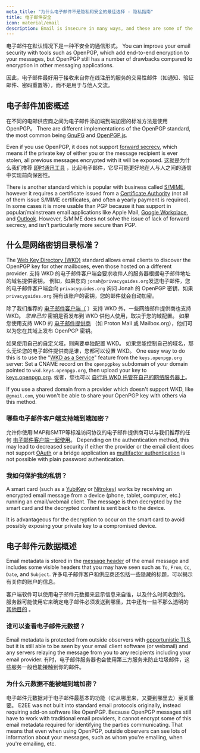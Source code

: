 ```yaml
---
meta_title: "为什么电子邮件不是隐私和安全的最佳选择 - 隐私指南"
title: 电子邮件安全
icon: material/email
description: Email is insecure in many ways, and these are some of the reasons it isn't our top choice for secure communications.
---
```


电子邮件在默认情况下是一种不安全的通信形式。 You can improve your email security with tools such as OpenPGP, which add end-to-end encryption to your messages, but OpenPGP still has a number of drawbacks compared to encryption in other messaging applications.

因此，电子邮件最好用于接收来自你在线注册的服务的交易性邮件（如通知、验证邮件、密码重置等），而不是用于与他人交流。

## 电子邮件加密概述

在不同的电邮供应商之间为电子邮件添加端到端加密的标准方法是使用OpenPGP。 There are different implementations of the OpenPGP standard, the most common being [GnuPG](../encryption.md#gnu-privacy-guard) and [OpenPGP.js](https://openpgpjs.org).

Even if you use OpenPGP, it does not support [forward secrecy](https://en.wikipedia.org/wiki/Forward_secrecy), which means if the private key of either you or the message recipient is ever stolen, all previous messages encrypted with it will be exposed. 这就是为什么我们推荐 [即时通讯工具](../real-time-communication.md) ，比起电子邮件，它尽可能更好地在人与人之间的通信中实现前向保密性。

There is another standard which is popular with business called [S/MIME](https://en.wikipedia.org/wiki/S/MIME), however it requires a certificate issued from a [Certificate Authority](https://en.wikipedia.org/wiki/Certificate_authority) (not all of them issue S/MIME certificates, and often a yearly payment is required). In some cases it is more usable than PGP because it has support in popular/mainstream email applications like Apple Mail, [Google Workplace](https://support.google.com/a/topic/9061730), and [Outlook](https://support.office.com/article/encrypt-messages-by-using-s-mime-in-outlook-on-the-web-878c79fc-7088-4b39-966f-14512658f480). However, S/MIME does not solve the issue of lack of forward secrecy, and isn't particularly more secure than PGP.

## 什么是网络密钥目录标准？

The [Web Key Directory (WKD)](https://wiki.gnupg.org/WKD) standard allows email clients to discover the OpenPGP key for other mailboxes, even those hosted on a different provider. 支持 WKD 的电子邮件客户端会要求收件人的服务器根据电子邮件地址的域名提供密钥。 例如，如果您向 `jonah@privacyguides.org`发送电子邮件，您的电子邮件客户端会向 `privacyguides.org` 询问 Jonah 的 OpenPGP 密钥，如果 `privacyguides.org` 拥有该账户的密钥，您的邮件就会自动加密。

除了我们推荐的 [电子邮件客户端（](../email-clients.md) ）支持 WKD 外，一些网络邮件提供商也支持 WKD。 *您自己的* 密钥是否发布到 WKD 供他人使用，取决于您的域配置。 如果您使用支持 WKD 的 [电子邮件提供商](../email.md#openpgp-compatible-services) （如 Proton Mail 或 Mailbox.org），他们可以为您在其域上发布 OpenPGP 密钥。

如果使用自己的自定义域，则需要单独配置 WKD。 如果您能控制自己的域名，那么无论您的电子邮件提供商是谁，您都可以设置 WKD。 One easy way to do this is to use the "[WKD as a Service](https://keys.openpgp.org/about/usage#wkd-as-a-service)" feature from the `keys.openpgp.org` server: Set a CNAME record on the `openpgpkey` subdomain of your domain pointed to `wkd.keys.openpgp.org`, then upload your key to [keys.openpgp.org](https://keys.openpgp.org). 或者，您也可以 [自行将 WKD 托管在自己的网络服务器上](https://wiki.gnupg.org/WKDHosting)。

If you use a shared domain from a provider which doesn't support WKD, like `@gmail.com`, you won't be able to share your OpenPGP key with others via this method.

### 哪些电子邮件客户端支持端到端加密？

允许你使用IMAP和SMTP等标准访问协议的电子邮件提供商可以与我们推荐的任何 [电子邮件客户端一起使用](../email-clients.md)。 Depending on the authentication method, this may lead to decreased security if either the provider or the email client does not support [OAuth](account-creation.md#sign-in-with-oauth) or a bridge application as [multifactor authentication](multi-factor-authentication.md) is not possible with plain password authentication.

### 我如何保护我的私钥？

A smart card (such as a [YubiKey](https://support.yubico.com/hc/articles/360013790259-Using-Your-YubiKey-with-OpenPGP) or [Nitrokey](../security-keys.md#nitrokey)) works by receiving an encrypted email message from a device (phone, tablet, computer, etc.) running an email/webmail client. The message is then decrypted by the smart card and the decrypted content is sent back to the device.

It is advantageous for the decryption to occur on the smart card to avoid possibly exposing your private key to a compromised device.

## 电子邮件元数据概述

Email metadata is stored in the [message header](https://en.wikipedia.org/wiki/Email#Message_header) of the email message and includes some visible headers that you may have seen such as `To`, `From`, `Cc`, `Date`, and `Subject`. 许多电子邮件客户和供应商还包括一些隐藏的标题，可以揭示有关你的账户的信息。

客户端软件可以使用电子邮件元数据来显示信息来自谁，以及什么时间收到的。 服务器可能使用它来确定电子邮件必须发送到哪里，其中还有一些不那么透明的 [其他目的](https://en.wikipedia.org/wiki/Email#Message_header) 。

### 谁可以查看电子邮件元数据？

Email metadata is protected from outside observers with [opportunistic TLS](https://en.wikipedia.org/wiki/Opportunistic_TLS), but it is still able to be seen by your email client software (or webmail) and any servers relaying the message from you to any recipients including your email provider. 有时，电子邮件服务器也会使用第三方服务来防止垃圾邮件，这些服务一般也能接触到你的邮件。

### 为什么元数据不能被端到端加密？

电子邮件元数据对于电子邮件最基本的功能（它从哪里来，又要到哪里去）至关重要。 E2EE was not built into standard email protocols originally, instead requiring add-on software like OpenPGP. Because OpenPGP messages still have to work with traditional email providers, it cannot encrypt some of this email metadata required for identifying the parties communicating. That means that even when using OpenPGP, outside observers can see lots of information about your messages, such as whom you're emailing, when you're emailing, etc.
